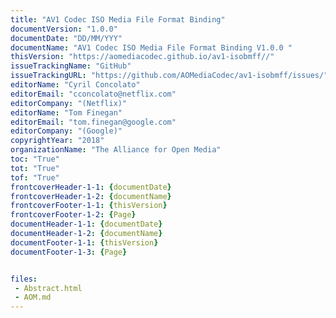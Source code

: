 ```yaml
---
title: "AV1 Codec ISO Media File Format Binding"
documentVersion: "1.0.0"
documentDate: "DD/MM/YYY"
documentName: "AV1 Codec ISO Media File Format Binding V1.0.0 "
thisVersion: "https://aomediacodec.github.io/av1-isobmff//"
issueTrackingName: "GitHub"
issueTrackingURL: "https://github.com/AOMediaCodec/av1-isobmff/issues/"
editorName: "Cyril Concolato"
editorEmail: "cconcolato@netflix.com"
editorCompany: "(Netflix)"
editorName: "Tom Finegan"
editorEmail: "tom.finegan@google.com"
editorCompany: "(Google)"
copyrightYear: "2018"
organizationName: "The Alliance for Open Media"
toc: "True"
tot: "True"
tof: "True"
frontcoverHeader-1-1: {documentDate}
frontcoverHeader-1-2: {documentName}
frontcoverFooter-1-1: {thisVersion}
frontcoverFooter-1-2: {Page}
documentHeader-1-1: {documentDate}
documentHeader-1-2: {documentName}
documentFooter-1-1: {thisVersion}
documentFooter-1-3: {Page}


files:
 - Abstract.html
 - AOM.md
---
```

